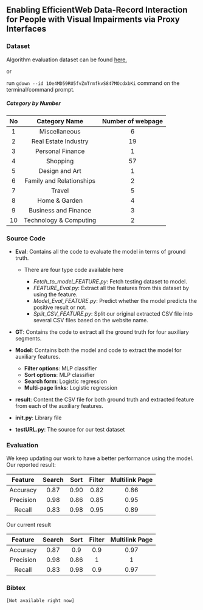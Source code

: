 
## Enabling EfficientWeb Data-Record Interaction for People with Visual Impairments via Proxy Interfaces

### Dataset

Algorithm evaluation dataset can be found [here.](https://drive.google.com/drive/folders/1Oe4MD59RU5fvZmTrmfkvS847MOcdxbKi?usp=sharing)

or

run  `gdown --id 1Oe4MD59RU5fvZmTrmfkvS847MOcdxbKi` command on the terminal/command prompt.


#####  Category by Number

<div align="center">

| No  |  Category Name | Number of webpage  | 
|:-:|:-:|:-:|
|  1 | Miscellaneous  | 6  |
|  2 |  Real Estate Industry  | 19  |
|  3 |  Personal Finance | 1  |
|  4 |  Shopping |  57 |
|  5 |  Design and Art | 1  |
|  6 |  Family and Relationships | 2  |
|  7 |  Travel | 5  |
|  8 |  Home & Garden | 4  |
|  9 |  Business and Finance | 3  |
|  10 |  Technology & Computing | 2  |

  
</div>


### Source Code

* **Eval**: Contains all the code to evaluate the model in terms of ground truth.
    * There are four type code available here
    
       * *Fetch_to_model_FEATURE.py*: Fetch testing dataset to model.
       * *FEATURE_Eval.py*: Extract all the features from this dataset by using the feature.
       * *Model_Eval_FEATURE.py*: Predict whether the model predicts the positive result or not. 
       * *Split_CSV_FEATURE.py*: Split our original extracted CSV file into several CSV files based on the website name.

* **GT**: Contains the code to extract all the ground truth for four auxiliary segments.

* **Model**: Contains both the model and code to extract the model for auxiliary features.

    * **Filter options**: MLP classifier
    * **Sort options**:  MLP classifier
    * **Search form**: Logistic regression
    * **Multi-page links**:  Logistic regression

* **result**: Content the CSV file for both ground truth and extracted feature from each of the auxiliary features.

* **init.py**: Library file

*  **testURL.py**: The source for our test dataset


### Evaluation
We keep updating our work to have a better performance using the model.
Our reported result:

|Feature |Search  |  Sort | Filter | Multilink Page |
|:-:|:-:|:-:|:-:|:-:|
|Accuracy|0.87 |0.90 |0.82 |0.86 |
|Precision|0.98 |0.86 |0.85 |0.95 |
|Recall|0.83 | 0.98|0.95 | 0.89|

Our current result

|Feature |Search  |  Sort | Filter | Multilink Page |
|:-:|:-:|:-:|:-:|:-:|
|Accuracy|0.87 |0.9 | 0.9|0.97 |
|Precision|0.98 |0.86 | 1|1 |
|Recall|0.83 | 0.98|0.9 | 0.97|

### Bibtex

```
[Not available right now]
```

